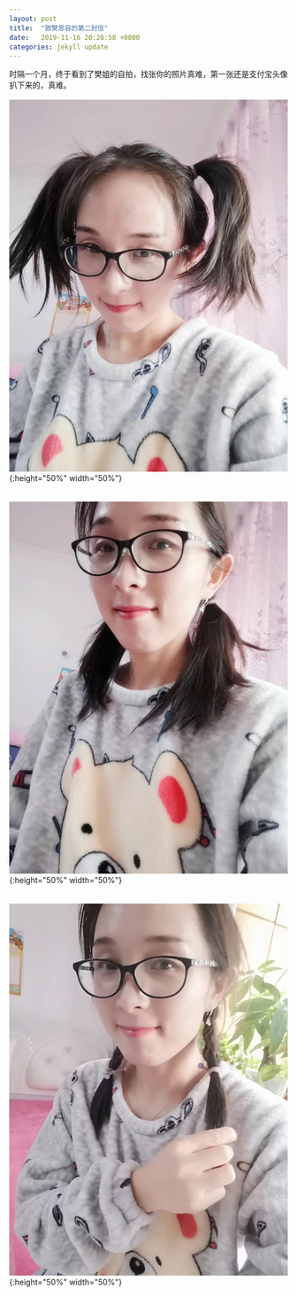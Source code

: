 ```yaml
---
layout: post
title:  "致樊思容的第二封信"
date:   2019-11-16 20:26:58 +0800
categories: jekyll update
---
```

时隔一个月，终于看到了樊姐的自拍，找张你的照片真难，第一张还是支付宝头像扒下来的，真难。
<br/>
<br/>
![](/images/1.jpeg){:height="50%" width="50%"}  
<br/>
<br/>
![](/images/2.jpeg){:height="50%" width="50%"}  
<br/>
<br/>
![](/images/3.jpeg){:height="50%" width="50%"}  
<br/>
<br/>
